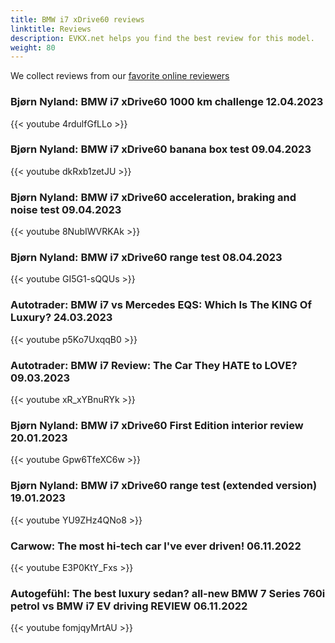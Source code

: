 ```yaml
---
title: BMW i7 xDrive60 reviews
linktitle: Reviews
description: EVKX.net helps you find the best review for this model. 
weight: 80
---
```

We collect reviews from our [favorite online reviewers](/guides/evreviewers/)

### Bjørn Nyland: BMW i7 xDrive60 1000 km challenge 12.04.2023

{{< youtube 4rdulfGfLLo >}}

### Bjørn Nyland: BMW i7 xDrive60 banana box test 09.04.2023

{{< youtube dkRxb1zetJU >}}

### Bjørn Nyland: BMW i7 xDrive60 acceleration, braking and noise test 09.04.2023

{{< youtube 8NubIWVRKAk >}}

### Bjørn Nyland: BMW i7 xDrive60 range test 08.04.2023

{{< youtube GI5G1-sQQUs >}}

### Autotrader: BMW i7 vs Mercedes EQS: Which Is The KING Of Luxury? 24.03.2023

{{< youtube p5Ko7UxqqB0 >}}

### Autotrader: BMW i7 Review: The Car They HATE to LOVE? 09.03.2023

{{< youtube xR_xYBnuRYk >}}

### Bjørn Nyland: BMW i7 xDrive60 First Edition interior review 20.01.2023

{{< youtube Gpw6TfeXC6w >}}

### Bjørn Nyland: BMW i7 xDrive60 range test (extended version) 19.01.2023

{{< youtube YU9ZHz4QNo8 >}}

### Carwow: The most hi-tech car I've ever driven! 06.11.2022

{{< youtube E3P0KtY_Fxs >}}

### Autogefühl: The best luxury sedan? all-new BMW 7 Series 760i petrol vs BMW i7 EV driving REVIEW 06.11.2022

{{< youtube fomjqyMrtAU >}}

